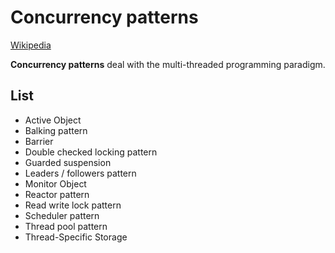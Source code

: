 Concurrency patterns
========================

[Wikipedia](http://en.wikipedia.org/wiki/Concurrency_pattern)

<strong>Concurrency patterns</strong> deal with the multi-threaded programming paradigm.

List
-------------------------

- Active Object
- Balking pattern
- Barrier
- Double checked locking pattern
- Guarded suspension
- Leaders / followers pattern
- Monitor Object
- Reactor pattern
- Read write lock pattern
- Scheduler pattern
- Thread pool pattern
- Thread-Specific Storage
